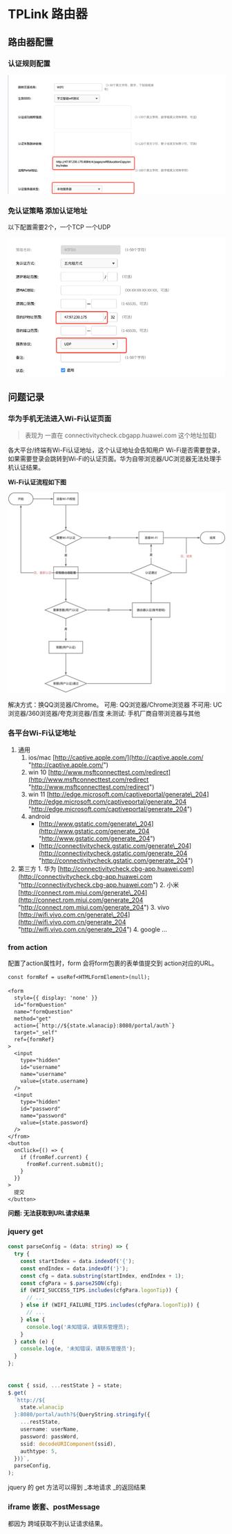 <!--
 * @Author: shawicx d35f3153@proton.me
 * @Date: 2025-03-28 19:14:12
 * @LastEditors: shawicx d35f3153@proton.me
 * @LastEditTime: 2025-08-09 09:44:05
 * @Description: 
-->
# TPLink 路由器

## 路由器配置

### 认证规则配置

![image.png](/assets/imgs/tplink_config_portal.png)

### 免认证策略 添加认证地址

以下配置需要2个，一个TCP 一个UDP

![image.png](/assets/imgs/tplink_config_url.png)

## 问题记录

### 华为手机无法进入Wi-Fi认证页面

> 表现为 一直在 connectivitycheck.cbgapp.huawei.com 这个地址加载)

各大平台/终端有Wi-Fi认证地址，这个认证地址会告知用户 Wi-Fi是否需要登录，如果需要登录会跳转到Wi-Fi的认证页面。华为自带浏览器/UC浏览器无法处理手机认证结果。

**Wi-Fi认证流程如下图**

![](/assets/imgs/tplink_portal_flow.jpeg)

解决方式：换QQ浏览器/Chrome。
可用: QQ浏览器/Chrome浏览器
不可用: UC浏览器/360浏览器/夸克浏览器/百度
未测试:  手机厂商自带浏览器与其他

### 各平台Wi-Fi认证地址

1. 通用
    1. ios/mac [http://captive.apple.com/](http://captive.apple.com/ "http://captive.apple.com/")
    2. win
       10 [http://www.msftconnecttest.com/redirect](http://www.msftconnecttest.com/redirect "http://www.msftconnecttest.com/redirect")
    3. win
       11 [http://edge.microsoft.com/captiveportal/generate\_204](http://edge.microsoft.com/captiveportal/generate_204 "http://edge.microsoft.com/captiveportal/generate_204")
    4. android
        - [http://www.gstatic.com/generate\_204](http://www.gstatic.com/generate_204 "http://www.gstatic.com/generate_204")
        - [http://connectivitycheck.gstatic.com/generate\_204](http://connectivitycheck.gstatic.com/generate_204 "http://connectivitycheck.gstatic.com/generate_204")
2. 第三方
    1.
   华为 [http://connectivitycheck.cbg-app.huawei.com](http://connectivitycheck.cbg-app.huawei.com "http://connectivitycheck.cbg-app.huawei.com")
    2.
   小米 [http://connect.rom.miui.com/generate\_204](http://connect.rom.miui.com/generate_204 "http://connect.rom.miui.com/generate_204")
    3.
   vivo [http://wifi.vivo.com.cn/generate\_204](http://wifi.vivo.com.cn/generate_204 "http://wifi.vivo.com.cn/generate_204")
    4. google ...

### from action

配置了action属性时，form 会将form包裹的表单值提交到 action对应的URL。

```tsx
const formRef = useRef<HTMLFormElement>(null);

<form
  style={{ display: 'none' }}
  id="formQuestion"
  name="formQuestion"
  method="get"
  action={`http://${state.wlanacip}:8080/portal/auth`}
  target="_self"
  ref={formRef}
>
  <input
    type="hidden"
    id="username"
    name="username"
    value={state.username}
  />
  <input
    type="hidden"
    id="password"
    name="password"
    value={state.password}
  />
</from>
<button
  onClick={() => {
    if (fromRef.current) {
      fromRef.current.submit();
    }
  }}
>
  提交
</button>
```

**问题: 无法获取到URL请求结果**

### jquery get

```ts
const parseConfig = (data: string) => {
  try {
    const startIndex = data.indexOf('{');
    const endIndex = data.indexOf('}');
    const cfg = data.substring(startIndex, endIndex + 1);
    const cfgPara = $.parseJSON(cfg);
    if (WIFI_SUCCESS_TIPS.includes(cfgPara.logonTip)) {
      // ...
    } else if (WIFI_FAILURE_TIPS.includes(cfgPara.logonTip)) {
      // ...
    } else {
      console.log('未知错误，请联系管理员);
    }
  } catch (e) {
    console.log(e, '未知错误，请联系管理员');
  }
};


const { ssid, ...restState } = state;
$.get(
  `http://${
    state.wlanacip
  }:8080/portal/auth?${QueryString.stringify({
    ...restState,
    username: userName,
    password: passWord,
    ssid: decodeURIComponent(ssid),
    authtype: 5,
  })}`,
  parseConfig,
);
```

jquery 的 get 方法可以得到 \_本地请求 \_的返回结果

### iframe 嵌套、postMessage

都因为 跨域获取不到认证请求结果。
